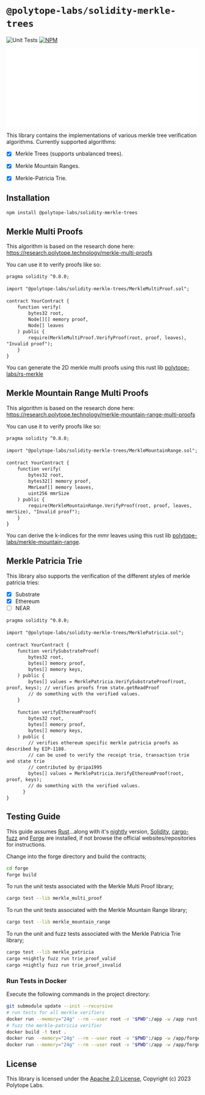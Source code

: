 # `@polytope-labs/solidity-merkle-trees`

![Unit Tests](https://github.com/polytope-labs/solidity-merkle-trees/actions/workflows/test.yml/badge.svg)
[![NPM](https://img.shields.io/npm/v/@polytope-labs/solidity-merkle-trees?label=%40polytope-labs%2Fsolidity-merkle-trees)](https://www.npmjs.com/package/@polytope-labs/solidity-merkle-trees)

<img src="assets/web3 foundation_grants_badge_white.png"  style="max-width: 100%; height: auto; max-height: 20em">

This library contains the implementations of various merkle tree verification algorithms. Currently supported algorithms:
<br />

- [x] Merkle Trees (supports unbalanced trees).
- [x] Merkle Mountain Ranges.
- [x] Merkle-Patricia Trie.


## Installation

```
npm install @polytope-labs/solidity-merkle-trees
```

## Merkle Multi Proofs

This algorithm is based on the research done here: https://research.polytope.technology/merkle-multi-proofs

You can use it to verify proofs like so:

```solidity
pragma solidity ^0.8.0;

import "@polytope-labs/solidity-merkle-trees/MerkleMultiProof.sol";

contract YourContract {
    function verify(
        bytes32 root,
        Node[][] memory proof,
        Node[] leaves
    ) public {
        require(MerkleMultiProof.VerifyProof(root, proof, leaves), "Invalid proof");
    }
}
```

You can generate the 2D merkle multi proofs using this rust lib [polytope-labs/rs-merkle](https://github.com/polytope-labs/rs-merkle)

## Merkle Mountain Range Multi Proofs

This algorithm is based on the research done here: https://research.polytope.technology/merkle-mountain-range-multi-proofs

You can use it to verify proofs like so:

```solidity
pragma solidity ^0.8.0;

import "@polytope-labs/solidity-merkle-trees/MerkleMountainRange.sol";

contract YourContract {
    function verify(
        bytes32 root,
        bytes32[] memory proof,
        MmrLeaf[] memory leaves,
        uint256 mmrSize
    ) public {
        require(MerkleMountainRange.VerifyProof(root, proof, leaves, mmrSize), "Invalid proof");
    }
}
```

You can derive the k-indices for the mmr leaves using this rust lib [polytope-labs/merkle-mountain-range](https://github.com/polytope-labs/merkle-mountain-range).

## Merkle Patricia Trie

This library also supports the verification of the different styles of merkle patricia tries:

- [x] Substrate
- [x] Ethereum
- [ ] NEAR
      <br />

```solidity
pragma solidity ^0.8.0;

import "@polytope-labs/solidity-merkle-trees/MerklePatricia.sol";

contract YourContract {
    function verifySubstrateProof(
        bytes32 root,
        bytes[] memory proof,
        bytes[] memory keys,
    ) public {
        bytes[] values = MerklePatricia.VerifySubstrateProof(root, proof, keys); // verifies proofs from state.getReadProof
        // do something with the verified values.
    }

    function verifyEthereumProof(
        bytes32 root,
        bytes[] memory proof,
        bytes[] memory keys,
    ) public {
        // verifies ethereum specific merkle patricia proofs as described by EIP-1188.
        // can be used to verify the receipt trie, transaction trie and state trie
        // contributed by @ripa1995
        bytes[] values = MerklePatricia.VerifyEthereumProof(root, proof, keys);
        // do something with the verified values.
      }
}
```

## Testing Guide

This guide assumes [Rust](https://www.rust-lang.org/tools/install)...along with it's [nightly](https://rust-lang.github.io/rustup/concepts/channels.html#:~:text=it%20just%20run-,rustup%20toolchain%20install%20nightly,-%3A) version, [Solidity](https://docs.soliditylang.org/en/v0.8.17/installing-solidity.html), [cargo-fuzz](https://github.com/rust-fuzz/cargo-fuzz) and [Forge](https://github.com/foundry-rs/foundry/blob/master/README.md) are installed, if not browse the official websites/repositories for instructions.

Change into the forge directory and build the contracts;

```bash
cd forge
forge build
```

To run the unit tests associated with the Merkle Multi Proof library;

```bash
cargo test --lib merkle_multi_proof
```

To run the unit tests associated with the Merkle Mountain Range library;

```bash
cargo test --lib merkle_mountain_range
```

To run the unit and fuzz tests associated with the Merkle Patricia Trie library;

```bash
cargo test --lib merkle_patricia
cargo +nightly fuzz run trie_proof_valid
cargo +nightly fuzz run trie_proof_invalid
```

### Run Tests in Docker

Execute the following commands in the project directory:

```bash
git submodule update --init --recursive
# run tests for all merkle verifiers
docker run --memory="24g" --rm --user root -v "$PWD":/app -w /app rust:latest cargo test --release --manifest-path=./forge/Cargo.toml
# fuzz the merkle-patricia verifier
docker build -t test .
docker run --memory="24g" --rm --user root -v "$PWD":/app -w /app/forge/fuzz test cargo +nightly fuzz run trie_proof_valid
docker run --memory="24g" --rm --user root -v "$PWD":/app -w /app/forge/fuzz test cargo +nightly fuzz run trie_proof_invalid

```

## License

This library is licensed under the [Apache 2.0 License](./LICENSE), Copyright (c) 2023 Polytope Labs.
